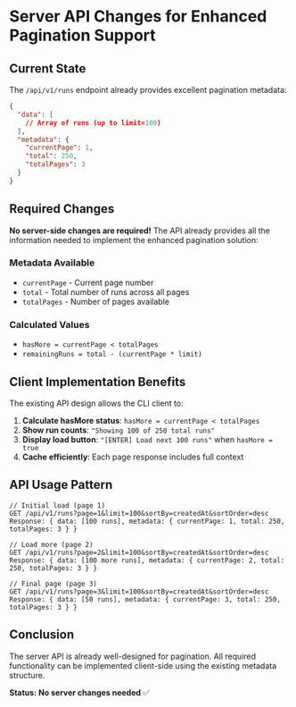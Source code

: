 # Server API Changes for Enhanced Pagination Support

## Current State

The `/api/v1/runs` endpoint already provides excellent pagination metadata:

```json
{
  "data": [
    // Array of runs (up to limit=100)
  ],
  "metadata": {
    "currentPage": 1,
    "total": 250,
    "totalPages": 3
  }
}
```

## Required Changes

**No server-side changes are required!** The API already provides all the information needed to implement the enhanced pagination solution:

### Metadata Available
- `currentPage` - Current page number 
- `total` - Total number of runs across all pages
- `totalPages` - Number of pages available

### Calculated Values
- `hasMore = currentPage < totalPages`
- `remainingRuns = total - (currentPage * limit)`

## Client Implementation Benefits

The existing API design allows the CLI client to:

1. **Calculate hasMore status**: `hasMore = currentPage < totalPages`
2. **Show run counts**: `"Showing 100 of 250 total runs"`
3. **Display load button**: `"[ENTER] Load next 100 runs"` when `hasMore = true`
4. **Cache efficiently**: Each page response includes full context

## API Usage Pattern

```
// Initial load (page 1)
GET /api/v1/runs?page=1&limit=100&sortBy=createdAt&sortOrder=desc
Response: { data: [100 runs], metadata: { currentPage: 1, total: 250, totalPages: 3 } }

// Load more (page 2) 
GET /api/v1/runs?page=2&limit=100&sortBy=createdAt&sortOrder=desc
Response: { data: [100 more runs], metadata: { currentPage: 2, total: 250, totalPages: 3 } }

// Final page (page 3)
GET /api/v1/runs?page=3&limit=100&sortBy=createdAt&sortOrder=desc  
Response: { data: [50 runs], metadata: { currentPage: 3, total: 250, totalPages: 3 } }
```

## Conclusion

The server API is already well-designed for pagination. All required functionality can be implemented client-side using the existing metadata structure.

**Status: No server changes needed** ✅